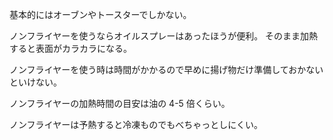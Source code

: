 基本的にはオーブンやトースターでしかない。

ノンフライヤーを使うならオイルスプレーはあったほうが便利。
そのまま加熱すると表面がカラカラになる。

ノンフライヤーを使う時は時間がかかるので早めに揚げ物だけ準備しておかないといけない。

ノンフライヤーの加熱時間の目安は油の 4-5 倍くらい。

ノンフライヤーは予熱すると冷凍ものでもべちゃっとしにくい。
